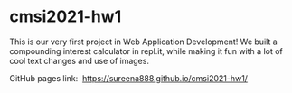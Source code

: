 # cmsi2021-hw1
This is our very first project in Web Application Development! We built a compounding interest calculator in repl.it, while making it fun with a lot of cool text changes and use of images.

GitHub pages link:  https://sureena888.github.io/cmsi2021-hw1/

